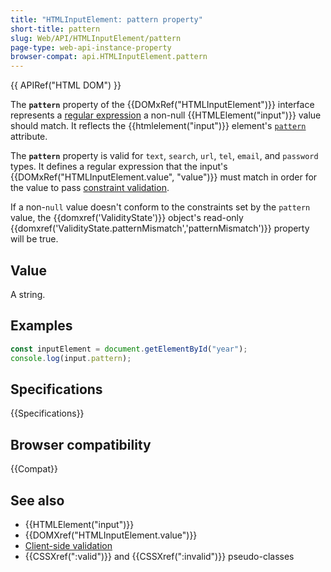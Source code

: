 ```yaml
---
title: "HTMLInputElement: pattern property"
short-title: pattern
slug: Web/API/HTMLInputElement/pattern
page-type: web-api-instance-property
browser-compat: api.HTMLInputElement.pattern
---
```


{{ APIRef("HTML DOM") }}

The **`pattern`** property of the {{DOMxRef("HTMLInputElement")}} interface represents a [regular expression](/en-US/docs/Web/JavaScript/Guide/Regular_expressions) a non-null {{HTMLElement("input")}} value should match. It reflects the {{htmlelement("input")}} element's [`pattern`](/en-US/docs/Web/HTML/Attributes/pattern) attribute.

The **`pattern`** property is valid for `text`, `search`, `url`, `tel`, `email`, and `password` types. It defines a regular expression that the input's {{DOMxRef("HTMLInputElement.value", "value")}} must match in order for the value to pass [constraint validation](/en-US/docs/Web/HTML/Constraint_validation).

If a non-`null` value doesn't conform to the constraints set by the `pattern` value, the {{domxref('ValidityState')}} object's read-only {{domxref('ValidityState.patternMismatch','patternMismatch')}} property will be true.

## Value

A string.

## Examples

```js
const inputElement = document.getElementById("year");
console.log(input.pattern);
```

## Specifications

{{Specifications}}

## Browser compatibility

{{Compat}}

## See also

- {{HTMLElement("input")}}
- {{DOMXref("HTMLInputElement.value")}}
- [Client-side validation](/en-US/docs/Web/HTML/Element/input#client-side_validation)
- {{CSSXref(":valid")}} and {{CSSXref(":invalid")}} pseudo-classes
